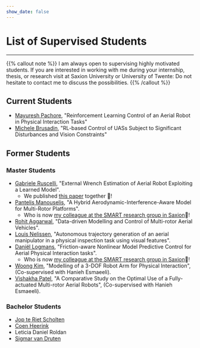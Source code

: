 ```yaml
---
show_date: false
---
```



# List of Supervised Students
***

{{% callout note %}}
I am always open to supervising highly motivated students.
If you are interested in working with me during your internship, thesis, or research visit at Saxion University or University of Twente:
Do not hesitate to contact me to discuss the possibilities.
{{% /callout %}}

## Current Students

* [Mayuresh Pachore](https://www.linkedin.com/in/mayuresh-pachore-88b71018a/), "Reinforcement Learning Control of an Aerial Robot in Physical Interaction Tasks"
* [Michele Brusadin](https://www.linkedin.com/in/michele-brusadin/), "RL-based Control of UASs Subject to Significant Disturbances and Vision Constraints"

## Former Students

### Master Students

* [Gabriele Ruscelli](https://it.linkedin.com/in/gabriele-ruscelli-903977276), "External Wrench Estimation of Aerial Robot Exploiting a Learned Model".
    * We published [this paper](https://arxiv.org/pdf/2504.08156) together 🎉!
* [Pantelis Manouselis](https://gr.linkedin.com/in/manouselis), "A Hybrid Aerodynamic-Interference-Aware Model for Multi-Rotor Platforms".
    * Who is now [my colleague at the SMART research group in Saxion](https://www.saxion.nl/onderzoek/lectoraten/smart-mechatronics-and-robotics#staff)🎉!
* [Rohit Aggarwal](https://nl.linkedin.com/in/rohit-aggarwal710), "Data-driven Modelling and Control of Multi-rotor Aerial Vehicles".
* [Louis Nelissen](https://nl.linkedin.com/in/louis-nelissen-627934158), "Autonomous trajectory generation of an aerial manipulator in a physical inspection task using visual features".
* [Daniël Logmans](https://www.linkedin.com/in/ddlogmans/), "Friction-aware Nonlinear Model Predictive Control for Aerial Physical Interaction tasks".
    * Who is now [my colleague at the SMART research group in Saxion](https://www.saxion.nl/onderzoek/lectoraten/smart-mechatronics-and-robotics#staff)🎉!
* [Woong Kim](https://www.linkedin.com/in/%EC%9B%85-%EA%B9%80-1b6b42206/?locale=en_US), "Modelling of a 3-DOF Robot Arm for Physical Interaction", (Co-supervised with Hanieh Esmaeeli).
* [Vishakha Patel](https://www.linkedin.com/in/vishakha-p-a1592213b/), "A Comparative Study on the Optimal Use of a Fully-actuated Multi-rotor Aerial Robots",  (Co-supervised with Hanieh Esmaeeli).

### Bachelor Students

* [Jop te Riet Scholten](https://nl.linkedin.com/in/jop-te-riet-ook-genaamd-scholten-4686731a3)
* [Coen Heerink](https://nl.linkedin.com/in/coen-heerink-a052b9172)
* Leticia Daniel Roldan
* [Sigmar van Druten](https://nl.linkedin.com/in/sigmar-van-druten-619143154)